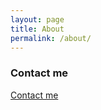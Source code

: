```yaml
---
layout: page
title: About
permalink: /about/
---
```

### Contact me
[Contact me](https://mssg.me/alekseykirilenko)
 



